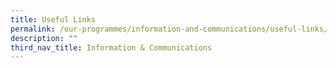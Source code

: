 ```yaml
---
title: Useful Links
permalink: /our-programmes/information-and-communications/useful-links/
description: ""
third_nav_title: Information & Communications
---
```

